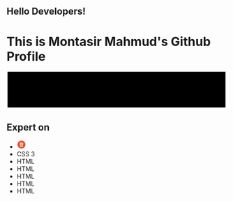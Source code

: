 <div>
  <h2>Hello Developers!</h2>
  <h1>This is Montasir Mahmud's Github Profile</h1>
  <img src="https://raw.githubusercontent.com/techbeeyt/techbeeyt/e231486802e68b325816908e406dfcba39fae7e1/20220802_043948.gif" />
  <h2>Expert on</h2>
  <ul>
    <li><img src="https://raw.githubusercontent.com/techbeeyt/techbeeyt/main/png-transparent-logo-html-html5-thumbnail.png" width="20px"/></li>
    <li>CSS 3</li>
    <li>HTML</li>
    <li>HTML</li>
    <li>HTML</li>
    <li>HTML</li>
    <li>HTML</li>
  </ul>
</div>
